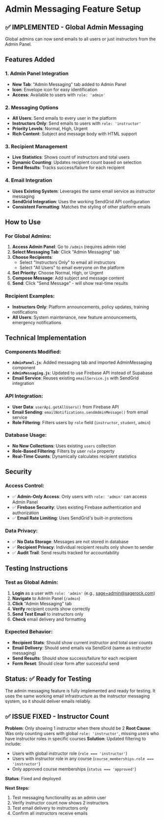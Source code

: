 # Admin Messaging Feature Setup

## ✅ IMPLEMENTED - Global Admin Messaging

Global admins can now send emails to all users or just instructors from the Admin Panel.

## Features Added

### 1. Admin Panel Integration
- **New Tab**: "Admin Messaging" tab added to Admin Panel
- **Icon**: Envelope icon for easy identification
- **Access**: Available to users with `role: 'admin'`

### 2. Messaging Options
- **All Users**: Send emails to every user in the platform
- **Instructors Only**: Send emails to users with `role: 'instructor'`
- **Priority Levels**: Normal, High, Urgent
- **Rich Content**: Subject and message body with HTML support

### 3. Recipient Management
- **Live Statistics**: Shows count of instructors and total users
- **Dynamic Counting**: Updates recipient count based on selection
- **Send Results**: Tracks success/failure for each recipient

### 4. Email Integration
- **Uses Existing System**: Leverages the same email service as instructor messaging
- **SendGrid Integration**: Uses the working SendGrid API configuration
- **Consistent Formatting**: Matches the styling of other platform emails

## How to Use

### For Global Admins:
1. **Access Admin Panel**: Go to `/admin` (requires admin role)
2. **Select Messaging Tab**: Click "Admin Messaging" tab
3. **Choose Recipients**: 
   - Select "Instructors Only" to email all instructors
   - Select "All Users" to email everyone on the platform
4. **Set Priority**: Choose Normal, High, or Urgent
5. **Compose Message**: Add subject and message content
6. **Send**: Click "Send Message" - will show real-time results

### Recipient Examples:
- **Instructors Only**: Platform announcements, policy updates, training notifications
- **All Users**: System maintenance, new feature announcements, emergency notifications

## Technical Implementation

### Components Modified:
- **`AdminPanel.js`**: Added messaging tab and imported AdminMessaging component
- **`AdminMessaging.js`**: Updated to use Firebase API instead of Supabase
- **Email Service**: Reuses existing `emailService.js` with SendGrid integration

### API Integration:
- **User Data**: `userApi.getAllUsers()` from Firebase API
- **Email Sending**: `emailNotifications.sendAdminMessage()` from email service
- **Role Filtering**: Filters users by `role` field (`instructor`, `student`, `admin`)

### Database Usage:
- **No New Collections**: Uses existing `users` collection
- **Role-Based Filtering**: Filters by user `role` property
- **Real-Time Counts**: Dynamically calculates recipient statistics

## Security

### Access Control:
- ✅ **Admin-Only Access**: Only users with `role: 'admin'` can access Admin Panel
- ✅ **Firebase Security**: Uses existing Firebase authentication and authorization
- ✅ **Email Rate Limiting**: Uses SendGrid's built-in protections

### Data Privacy:
- ✅ **No Data Storage**: Messages are not stored in database
- ✅ **Recipient Privacy**: Individual recipient results only shown to sender
- ✅ **Audit Trail**: Send results tracked for accountability

## Testing Instructions

### Test as Global Admin:
1. **Login** as a user with `role: 'admin'` (e.g., sage+admin@sagerock.com)
2. **Navigate** to Admin Panel (`/admin`)
3. **Click** "Admin Messaging" tab
4. **Verify** recipient counts show correctly
5. **Send Test Email** to instructors only
6. **Check** email delivery and formatting

### Expected Behavior:
- **Recipient Stats**: Should show current instructor and total user counts
- **Email Delivery**: Should send emails via SendGrid (same as instructor messaging)
- **Send Results**: Should show success/failure for each recipient
- **Form Reset**: Should clear form after successful send

## Status: ✅ Ready for Testing

The admin messaging feature is fully implemented and ready for testing. It uses the same working email infrastructure as the instructor messaging system, so it should deliver emails reliably.

## ✅ ISSUE FIXED - Instructor Count
**Problem**: Only showing 1 instructor when there should be 2
**Root Cause**: Was only counting users with global `role: 'instructor'`, missing users who have instructor roles in specific courses
**Solution**: Updated filtering to include:
- Users with global instructor role (`role === 'instructor'`)
- Users with instructor role in any course (`course_memberships.role === 'instructor'`)
- Only approved course memberships (`status === 'approved'`)

**Status**: Fixed and deployed

**Next Steps:**
1. Test messaging functionality as an admin user
2. Verify instructor count now shows 2 instructors
3. Test email delivery to instructors only
4. Confirm all instructors receive emails